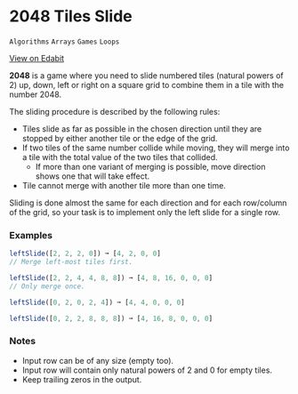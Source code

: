 # 2048 Tiles Slide

`Algorithms` `Arrays` `Games` `Loops`

[View on Edabit](https://edabit.com/challenge/jmamZufrqZkhH7ZLM)

**2048** is a game where you need to slide numbered tiles (natural powers of 2) up, down, left or right on a square grid to combine them in a tile with the number 2048.

The sliding procedure is described by the following rules:

- Tiles slide as far as possible in the chosen direction until they are stopped by either another tile or the edge of the grid.
- If two tiles of the same number collide while moving, they will merge into a tile with the total value of the two tiles that collided.
  - If more than one variant of merging is possible, move direction shows one that will take effect.
- Tile cannot merge with another tile more than one time.

Sliding is done almost the same for each direction and for each row/column of the grid, so your task is to implement only the left slide for a single row.

### Examples

```js
leftSlide([2, 2, 2, 0]) ➞ [4, 2, 0, 0]
// Merge left-most tiles first.

leftSlide([2, 2, 4, 4, 8, 8]) ➞ [4, 8, 16, 0, 0, 0]
// Only merge once.

leftSlide([0, 2, 0, 2, 4]) ➞ [4, 4, 0, 0, 0]

leftSlide([0, 2, 2, 8, 8, 8]) ➞ [4, 16, 8, 0, 0, 0]
```

### Notes

- Input row can be of any size (empty too).
- Input row will contain only natural powers of 2 and 0 for empty tiles.
- Keep trailing zeros in the output.
